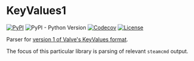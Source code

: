 # KeyValues1

[![PyPI][pypi-image]][pypi-url]
![PyPI - Python Version][python-image]
[![Codecov][codecov-image]][codecov-url]
[![License][license-image]][license-url]

[pypi-image]: https://img.shields.io/pypi/v/keyvalues1
[pypi-url]: https://pypi.org/project/keyvalues1/
[python-image]: https://img.shields.io/pypi/pyversions/keyvalues1
[codecov-image]: https://codecov.io/gh/DoctorJohn/keyvalues1/branch/main/graph/badge.svg
[codecov-url]: https://codecov.io/gh/DoctorJohn/keyvalues1
[license-image]: https://img.shields.io/pypi/l/keyvalues1
[license-url]: https://github.com/DoctorJohn/keyvalues1/blob/master/LICENSE

Parser for [version 1 of Valve's KeyValues format](https://developer.valvesoftware.com/wiki/KeyValues).

The focus of this particular library is parsing of relevant `steamcmd` output.

